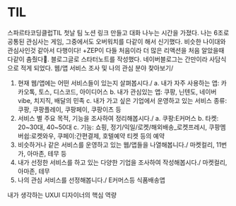# TIL
스파르타코딩클럽TIL
첫날 팀 노션 링크 만들고 대화 나누는 시간을 가졌다. 나는 6조로 공통된 관심사는 게임, 그중에서도 오버워치를 다같이 해서 신기했다. 비슷한 나이대와 관심사인것 같아서 다행이다! +ZEP이 다들 처음이라 더 많은 리액션을 처음 알았을때 다같이 춤췄다🤣.
블로그글로 스타터노트를 작성했다. 네이버블로그는 간만이라 사담식으로 적게 되었다.
웹/앱 서비스 조사 및 나의 관심 분야 찾아보기/ 
1. 현재 웹/앱에는 어떤 서비스들이 있는지 살펴봅시다./ a. 내가 자주 사용하는 앱: 카카오톡, 토스, 디스코드, 아이디어스 b. 내가 관심있는 앱: 쿠팡, 닌텐도, 네이버vibe, 치지직, 배달의 민족 c. 내가 가고 싶은 기업에서 운영하고 있는 서비스 종류: 쿠팡, 쿠팡플레이, 쿠팡페이, 쿠팡이츠 등 
2. 서비스 별 주요 목적, 기능을 조사하여 정리해봅시다./ a. 쿠팡:E커머스 b. 타켓: 20~30대, 40~50대 c. 기능: 쇼핑, 정기/익일/로켓/해외배송_로켓프레시, 쿠팡멤버쉽:로켓와우, 쿠페이:간편결제, 호텔예약 티켓 등의 예약
3. 비슷하거나 같은 서비스를 운영하고 있는 웹/앱들을 나열해봅니다./ 마켓컬리, 11번가, 아마존, 테무 등
4. 내가 선정한 서비스를 하고 있는 다양한 기업을 조사하여 작성해봅시다./ 마켓컬리, 아마존, 테무
5. 나의 관심 서비스를 선정해봅니다./ E커머스등 식품배송앱

내가 생각하는 UXUI 디자이너의 핵심 역량
